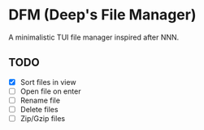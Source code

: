 # DFM (Deep's File Manager)

A minimalistic TUI file manager inspired after NNN.

## TODO

- [x] Sort files in view
- [ ] Open file on enter
- [ ] Rename file
- [ ] Delete files
- [ ] Zip/Gzip files
